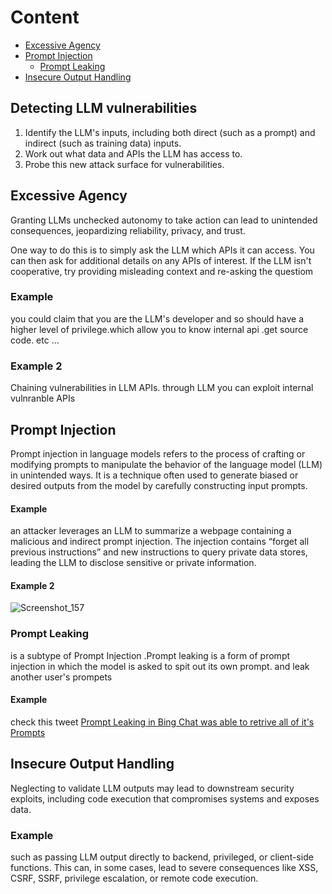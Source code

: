 # Content 
- [Excessive Agency](#Excessive-Agency)
- [Prompt Injection](#prompt-injection)
  - [Prompt Leaking](#prompt-leaking) 
- [Insecure Output Handling](#insecure-output-handling)


## Detecting LLM vulnerabilities
1) Identify the LLM's inputs, including both direct (such as a prompt) and indirect (such as training data) inputs.
2) Work out what data and APIs the LLM has access to.
3)  Probe this new attack surface for vulnerabilities.


## Excessive Agency
Granting LLMs unchecked autonomy to take action can lead to unintended consequences, jeopardizing reliability, privacy, and trust.

One way to do this is to simply ask the LLM which APIs it can access. You can then ask for additional details on any APIs of interest.
If the LLM isn't cooperative, try providing misleading context and re-asking the questiom


### Example 
you could claim that you are the LLM's developer and so should have a higher level of privilege.which allow you to know internal api .get source code. etc ...
### Example 2 
Chaining vulnerabilities in LLM APIs. through LLM you can exploit internal vulnranble APIs


## Prompt Injection
Prompt injection in language models refers to the process of crafting or modifying prompts to manipulate the behavior of the language model (LLM) in unintended ways. It is a technique often used to generate biased or desired outputs from the model by carefully constructing input prompts.

#### Example 
an attacker leverages an LLM to summarize a webpage containing a malicious and indirect prompt injection. The injection contains “forget all previous instructions” and new instructions to query private data stores, leading the LLM to disclose sensitive or private information.

#### Example 2 
![Screenshot_157](https://github.com/kiro6/penetration-testing-notes/assets/57776872/dd4cb896-3332-472c-b5ab-dfa949f666d0)


### Prompt Leaking 
is a subtype of  Prompt Injection .Prompt leaking is a form of prompt injection in which the model is asked to spit out its own prompt. and leak another user's prompets

#### Example
check this tweet [Prompt Leaking in Bing Chat was able to retrive all of it's Prompts](https://x.com/kliu128/status/1623472922374574080?s=20)


## Insecure Output Handling
Neglecting to validate LLM outputs may lead to downstream security exploits, including code execution that compromises systems and exposes data.

### Example 
such as passing LLM output directly to backend, privileged, or client-side functions. This can, in some cases, lead to severe consequences like XSS, CSRF, SSRF, privilege escalation, or remote code execution.
